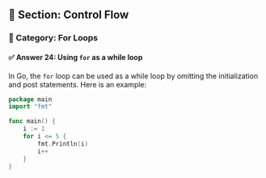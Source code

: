 ## 📘 Section: Control Flow  
### 🔹 Category: For Loops  
#### ✅ Answer 24: Using `for` as a while loop

In Go, the `for` loop can be used as a while loop by omitting the initialization and post statements. Here is an example:

```go
package main
import "fmt"

func main() {
    i := 1
    for i <= 5 {
        fmt.Println(i)
        i++
    }
}
```
